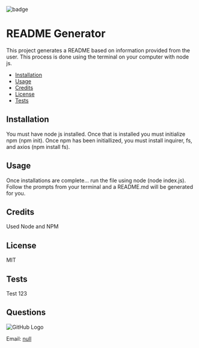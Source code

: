 ![badge](https://img.shields.io/badge/<hello>-<stephanieblom>-<ff69b4>)
# README Generator
This project generates a README based on information provided from the user. This process is done using the terminal on your computer with node js.

* [Installation](#Installation)
* [Usage](#Usage)
* [Credits](#Credits)
* [License](#License)
* [Tests](#Tests)

## Installation
You must have node js installed. Once that is installed you must initialize npm (npm init). Once npm has been initiallized, you must install inquirer, fs, and axios (npm install fs).

## Usage
Once installations are complete... run the file using node (node index.js). Follow the prompts from your terminal and a README.md will be generated for you.

## Credits
Used Node and NPM

## License 
MIT

## Tests
Test 123

## Questions 
![GitHub Logo](https://avatars2.githubusercontent.com/u/58857277?v=4)


Email: [null](null)

